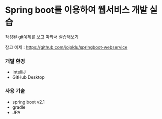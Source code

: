# Spring boot를 이용하여 웹서비스 개발 실습

작성된 git예제를 보고 따라서 실습해보기

참고 예제 : https://github.com/jojoldu/springboot-webservice


### 개발 환경
* IntelliJ
* GitHub Desktop

### 사용 기술
* spring boot v2.1
* gradle
* JPA
